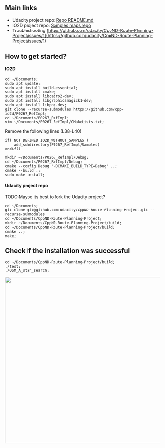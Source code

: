 ## Main links

- Udacity project repo: [Repo README.md](https://github.com/udacity/CppND-Route-Planning-Project/blob/master/README.md)
- IO2D project repo: [Samples maps repo](https://github.com/cpp-io2d/P0267_RefImpl/tree/master/P0267_RefImpl/Samples/maps)
- Troubleshooting [https://github.com/udacity/CppND-Route-Planning-Project/issues/1](https://github.com/udacity/CppND-Route-Planning-Project/issues/1)

## How to get started?

#### IO2D

```
cd ~/Documents;
sudo apt update;
sudo apt install build-essential;
sudo apt install cmake;
sudo apt install libcairo2-dev;
sudo apt install libgraphicsmagick1-dev;
sudo apt install libpng-dev;
git clone --recurse-submodules https://github.com/cpp-io2d/P0267_RefImpl;
cd ~/Documents/P0267_RefImpl;
vim ~/Documents/P0267_RefImpl/CMakeLists.txt;
```
Remove the following lines (L38-L40)
```
if( NOT DEFINED IO2D_WITHOUT_SAMPLES )
    add_subdirectory(P0267_RefImpl/Samples)
endif()
```

```
mkdir ~/Documents/P0267_RefImpl/Debug;
cd ~/Documents/P0267_RefImpl/Debug;
cmake --config Debug "-DCMAKE_BUILD_TYPE=Debug" ..;
cmake --build .;
sudo make install;
```

#### Udacity project repo

TODO:Maybe its best to fork the Udacity project?

```
cd ~/Documents;
git clone git@github.com:udacity/CppND-Route-Planning-Project.git --recurse-submodules
cd ~/Documents/CppND-Route-Planning-Project;
mkdir ~/Documents/CppND-Route-Planning-Project/build;
cd ~/Documents/CppND-Route-Planning-Project/build;
cmake ..;
make;
```

## Check if the installation was successful

```
cd ~/Documents/CppND-Route-Planning-Project/build;
./test;
./OSM_A_star_search;
```

<img src="map.png" width="800" height="540" />
